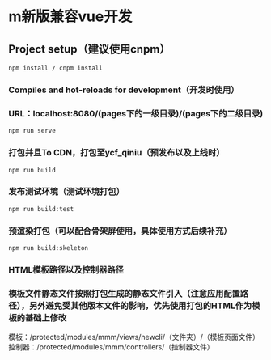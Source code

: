# m新版兼容vue开发

## Project setup（建议使用cnpm）
```
npm install / cnpm install
```

### Compiles and hot-reloads for development（开发时使用）
### URL：localhost:8080/(pages下的一级目录)/(pages下的二级目录)
```
npm run serve
```

### 打包并且To CDN，打包至ycf_qiniu（预发布以及上线时）
```
npm run build
```

### 发布测试环境（测试环境打包）
```
npm run build:test
```

### 预渲染打包（可以配合骨架屏使用，具体使用方式后续补充）
```
npm run build:skeleton
```

### HTML模板路径以及控制器路径
### 模板文件静态文件按照打包生成的静态文件引入（注意应用配置路径），另外避免受其他版本文件的影响，优先使用打包的HTML作为模板的基础上修改
模板：/protected/modules/mmm/views/newcli/（文件夹）/（模板页面文件）
控制器：/protected/modules/mmm/controllers/（控制器文件）
